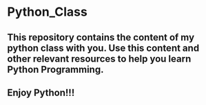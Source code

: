 # Python_Class

## This repository contains the content of my python class with you. Use this content and other relevant resources to help you learn Python Programming. 
## Enjoy Python!!!
